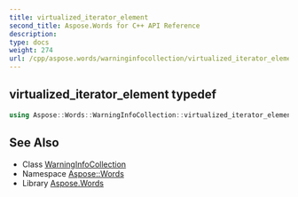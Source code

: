 ```yaml
---
title: virtualized_iterator_element
second_title: Aspose.Words for C++ API Reference
description: 
type: docs
weight: 274
url: /cpp/aspose.words/warninginfocollection/virtualized_iterator_element/
---
```

## virtualized_iterator_element typedef




```cpp
using Aspose::Words::WarningInfoCollection::virtualized_iterator_element =  typename iterator_holder_type::virtualized_iterator_element
```

## See Also

* Class [WarningInfoCollection](../)
* Namespace [Aspose::Words](../../)
* Library [Aspose.Words](../../../)
